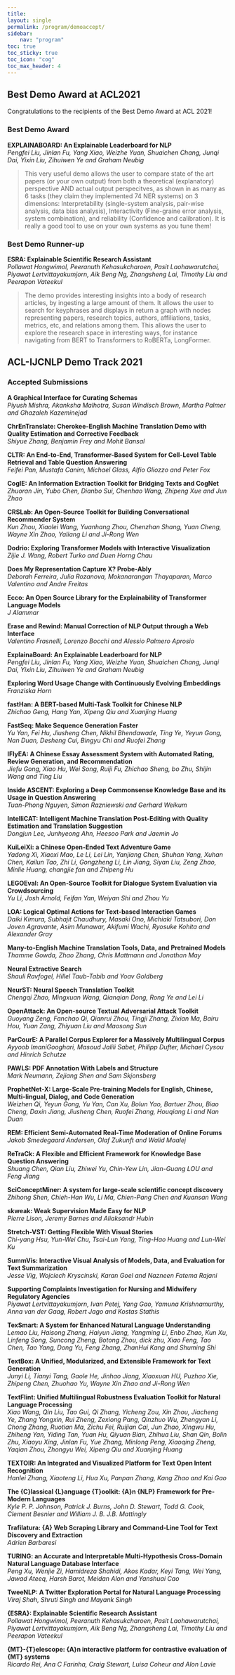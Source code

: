```yaml
---
title: 
layout: single
permalink: /program/demoaccept/
sidebar: 
    nav: "program"
toc: true
toc_sticky: true
toc_icon: "cog"
toc_max_header: 4
---
```

## Best Demo Award at ACL2021
Congratulations to the recipients of the Best Demo Award at ACL 2021!
### Best Demo Award

**EXPLAINABOARD: An Explainable Leaderboard for NLP**<br/>
*Pengfei Liu, Jinlan Fu, Yang Xiao, Weizhe Yuan, Shuaichen Chang, Junqi Dai, Yixin Liu, Zihuiwen Ye and Graham Neubig*

>This very useful demo allows the user to compare state of the art papers (or your own output)  from both a theoretical (explanatory) perspective AND actual output perspecitves, as shown in as many as 6 tasks (they claim they implemented 74 NER systems) on 3 dimensions: Interpretability (single-system analysis, pair-wise analysis, data bias analysis), Interactivity (Fine-graine error analysis, system combination), and reliability (Confidence and calibration). It is really a good tool to use on your own systems as you tune them!   
### Best Demo Runner-up

**ESRA: Explainable Scientific Research Assistant**<br/>
*Pollawat Hongwimol, Peeranuth Kehasukcharoen, Pasit Laohawarutchai, Piyawat Lertvittayakumjorn, Aik Beng Ng, Zhangsheng Lai, Timothy Liu and Peerapon Vateekul*

>The demo provides interesting insights into a body of research articles, by ingesting a large amount of them. It allows the user to search for keyphrases and displays in return a graph with nodes representing papers, research topics, authors, affiliations, tasks, metrics, etc, and relations among them. This allows the user to explore the research space in interesting ways, for instance navigating from BERT to Transformers to RoBERTa, LongFormer.      

## ACL-IJCNLP Demo Track 2021 
### Accepted Submissions

**A Graphical Interface for Curating Schemas**<br/>
*Piyush Mishra, Akanksha Malhotra, Susan Windisch Brown, Martha Palmer and Ghazaleh Kazeminejad*

**ChrEnTranslate: Cherokee-English Machine Translation Demo with Quality Estimation and Corrective Feedback**<br/>
*Shiyue Zhang, Benjamin Frey and Mohit Bansal*

**CLTR: An End-to-End, Transformer-Based System for Cell-Level Table Retrieval and Table Question Answering**<br/>
*Feifei Pan, Mustafa Canim, Michael Glass, Alfio Gliozzo and Peter Fox*

**CogIE: An Information Extraction Toolkit for Bridging Texts and CogNet**<br/>
*Zhuoran Jin, Yubo Chen, Dianbo Sui, Chenhao Wang, Zhipeng Xue and Jun Zhao*

**CRSLab: An Open-Source Toolkit for Building Conversational Recommender System**<br/>
*Kun Zhou, Xiaolei Wang, Yuanhang Zhou, Chenzhan Shang, Yuan Cheng, Wayne Xin Zhao, Yaliang Li and Ji-Rong Wen*

**Dodrio: Exploring Transformer Models with Interactive Visualization**<br/>
*Zijie J. Wang, Robert Turko and Duen Horng Chau*

**Does My Representation Capture X? Probe-Ably**<br/>
*Deborah Ferreira, Julia Rozanova, Mokanarangan Thayaparan, Marco Valentino and Andre Freitas*

**Ecco: An Open Source Library for the Explainability of Transformer Language Models**<br/>
*J Alammar*

**Erase and Rewind: Manual Correction of NLP Output through a Web Interface**<br/>
*Valentino Frasnelli, Lorenzo Bocchi and Alessio Palmero Aprosio*

**ExplainaBoard: An Explainable Leaderboard for NLP**<br/>
*Pengfei Liu, Jinlan Fu, Yang Xiao, Weizhe Yuan, Shuaichen Chang, Junqi Dai, Yixin Liu, Zihuiwen Ye and Graham Neubig*

**Exploring Word Usage Change with Continuously Evolving Embeddings**<br/>
*Franziska Horn*

**fastHan: A BERT-based Multi-Task Toolkit for Chinese NLP**<br/>
*Zhichao Geng, Hang Yan, Xipeng Qiu and Xuanjing Huang*

**FastSeq: Make Sequence Generation Faster**<br/>
*Yu Yan, Fei Hu, Jiusheng Chen, Nikhil Bhendawade, Ting Ye, Yeyun Gong, Nan Duan, Desheng Cui, Bingyu Chi and Ruofei Zhang*

**IFlyEA: A Chinese Essay Assessment System with Automated Rating, Review Generation, and Recommendation**<br/>
*Jiefu Gong, Xiao Hu, Wei Song, Ruiji Fu, Zhichao Sheng, bo Zhu, Shijin Wang and Ting Liu*

**Inside ASCENT: Exploring a Deep Commonsense Knowledge Base and its Usage in Question Answering**<br/>
*Tuan-Phong Nguyen, Simon Razniewski and Gerhard Weikum*

**IntelliCAT: Intelligent Machine Translation Post-Editing with Quality Estimation and Translation Suggestion**<br/>
*Dongjun Lee, Junhyeong Ahn, Heesoo Park and Jaemin Jo*

**KuiLeiXi: a Chinese Open-Ended Text Adventure Game**<br/>
*Yadong Xi, Xiaoxi Mao, Le Li, Lei Lin, Yanjiang Chen, Shuhan Yang, Xuhan Chen, Kailun Tao, Zhi Li, Gongzheng Li, Lin Jiang, Siyan Liu, Zeng Zhao, Minlie Huang, changjie fan and Zhipeng Hu*

**LEGOEval: An Open-Source Toolkit for Dialogue System Evaluation via Crowdsourcing**<br/>
*Yu Li, Josh Arnold, Feifan Yan, Weiyan Shi and Zhou Yu*

**LOA: Logical Optimal Actions for Text-based Interaction Games**<br/>
*Daiki Kimura, Subhajit Chaudhury, Masaki Ono, Michiaki Tatsubori, Don Joven Agravante, Asim Munawar, Akifumi Wachi, Ryosuke Kohita and Alexander Gray*

**Many-to-English Machine Translation Tools, Data, and Pretrained Models**<br/>
*Thamme Gowda, Zhao Zhang, Chris Mattmann and Jonathan May*

**Neural Extractive Search**<br/>
*Shauli Ravfogel, Hillel Taub-Tabib and Yoav Goldberg*

**NeurST: Neural Speech Translation Toolkit**<br/>
*Chengqi Zhao, Mingxuan Wang, Qianqian Dong, Rong Ye and Lei Li*

**OpenAttack: An Open-source Textual Adversarial Attack Toolkit**<br/>
*Guoyang Zeng, Fanchao Qi, Qianrui Zhou, Tingji Zhang, Zixian Ma, Bairu Hou, Yuan Zang, Zhiyuan Liu and Maosong Sun*

**ParCourE: A Parallel Corpus Explorer for a Massively Multilingual Corpus**<br/>
*Ayyoob ImaniGooghari, Masoud Jalili Sabet, Philipp Dufter, Michael Cysou and Hinrich Schutze*

**PAWLS: PDF Annotation With Labels and Structure**<br/>
*Mark Neumann, Zejiang Shen and Sam Skjonsberg*

**ProphetNet-X: Large-Scale Pre-training Models for English, Chinese, Multi-lingual, Dialog, and Code Generation**<br/>
*Weizhen Qi, Yeyun Gong, Yu Yan, Can Xu, Bolun Yao, Bartuer Zhou, Biao Cheng, Daxin Jiang, Jiusheng Chen, Ruofei Zhang, Houqiang Li and Nan Duan*

**REM: Efficient Semi-Automated Real-Time Moderation of Online Forums**<br/>
*Jakob Smedegaard Andersen, Olaf Zukunft and Walid Maalej*

**ReTraCk: A Flexible and Efficient Framework for Knowledge Base Question Answering**<br/>
*Shuang Chen, Qian Liu, Zhiwei Yu, Chin-Yew Lin, Jian-Guang LOU and Feng Jiang*

**SciConceptMiner: A system for large-scale scientific concept discovery**<br/>
*Zhihong Shen, Chieh-Han Wu, Li Ma, Chien-Pang Chen and Kuansan Wang*

**skweak: Weak Supervision Made Easy for NLP**<br/>
*Pierre Lison, Jeremy Barnes and Aliaksandr Hubin*

**Stretch-VST: Getting Flexible With Visual Stories**<br/>
*Chi-yang Hsu, Yun-Wei Chu, Tsai-Lun Yang, Ting-Hao Huang and Lun-Wei Ku*

**SummVis: Interactive Visual Analysis of Models, Data, and Evaluation for Text Summarization**<br/>
*Jesse Vig, Wojciech Kryscinski, Karan Goel and Nazneen Fatema Rajani*

**Supporting Complaints Investigation for Nursing and Midwifery Regulatory Agencies**<br/>
*Piyawat Lertvittayakumjorn, Ivan Petej, Yang Gao, Yamuna Krishnamurthy, Anna van der Gaag, Robert Jago and Kostas Stathis*

**TexSmart: A System for Enhanced Natural Language Understanding**<br/>
*Lemao Liu, Haisong Zhang, Haiyun Jiang, Yangming Li, Enbo Zhao, Kun Xu, Linfeng Song, Suncong Zheng, Botong Zhou, dick zhu, Xiao Feng, Tao Chen, Tao Yang, Dong Yu, Feng Zhang, ZhanHui Kang and Shuming Shi*

**TextBox: A Unified, Modularized, and Extensible Framework for Text Generation**<br/>
*Junyi Li, Tianyi Tang, Gaole He, Jinhao Jiang, Xiaoxuan HU, Puzhao Xie, Zhipeng Chen, Zhuohao Yu, Wayne Xin Zhao and Ji-Rong Wen*

**TextFlint: Unified Multilingual Robustness Evaluation Toolkit for Natural Language Processing**<br/>
*Xiao Wang, Qin Liu, Tao Gui, Qi Zhang, Yicheng Zou, Xin Zhou, Jiacheng Ye, Zhang Yongxin, Rui Zheng, Zexiong Pang, Qinzhuo Wu, Zhengyan Li, Chong Zhang, Ruotian Ma, Zichu Fei, Ruijian Cai, Jun Zhao, Xingwu Hu, Zhiheng Yan, Yiding Tan, Yuan Hu, Qiyuan Bian, Zhihua Liu, Shan Qin, Bolin Zhu, Xiaoyu Xing, Jinlan Fu, Yue Zhang, Minlong Peng, Xiaoqing Zheng, Yaqian Zhou, Zhongyu Wei, Xipeng Qiu and Xuanjing Huang*

**TEXTOIR: An Integrated and Visualized Platform for Text Open Intent Recognition**<br/>
*Hanlei Zhang, Xiaoteng Li, Hua Xu, Panpan Zhang, Kang Zhao and Kai Gao*

**The {C}lassical {L}anguage {T}oolkit: {A}n {NLP} Framework for Pre-Modern Languages**<br/>
*Kyle P. P. Johnson, Patrick J. Burns, John D. Stewart, Todd G. Cook, Clement Besnier and William J. B. J.B. Mattingly*

**Trafilatura: {A} Web Scraping Library and Command-Line Tool for Text Discovery and Extraction**<br/>
*Adrien Barbaresi*

**TURING: an Accurate and Interpretable Multi-Hypothesis Cross-Domain Natural Language Database Interface**<br/>
*Peng Xu, Wenjie Zi, Hamidreza Shahidi, Akos Kadar, Keyi Tang, Wei Yang, Jawad Ateeq, Harsh Barot, Meidan Alon and Yanshuai Cao*

**TweeNLP: A Twitter Exploration Portal for Natural Language Processing**<br/>
*Viraj Shah, Shruti Singh and Mayank Singh*

**{ESRA}: Explainable Scientific Research Assistant**<br/>
*Pollawat Hongwimol, Peeranuth Kehasukcharoen, Pasit Laohawarutchai, Piyawat Lertvittayakumjorn, Aik Beng Ng, Zhangsheng Lai, Timothy Liu and Peerapon Vateekul*

**{MT}-{T}elescope: {A}n interactive platform for contrastive evaluation of {MT} systems**<br/>
*Ricardo Rei, Ana C Farinha, Craig Stewart, Luisa Coheur and Alon Lavie*
